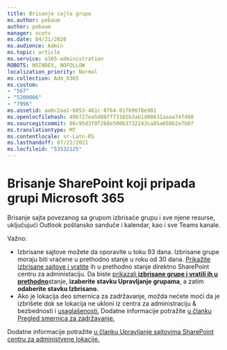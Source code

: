```yaml
---
title: Brisanje sajta grupe
ms.author: pebaum
author: pebaum
manager: scotv
ms.date: 04/21/2020
ms.audience: Admin
ms.topic: article
ms.service: o365-administration
ROBOTS: NOINDEX, NOFOLLOW
localization_priority: Normal
ms.collection: Adm_O365
ms.custom:
- "567"
- "5200006"
- "7996"
ms.assetid: aa6c2aa1-6853-461c-8764-01fb96f8e981
ms.openlocfilehash: 49b727ea5d08fff3101b3ab1d00631aaaa74f400
ms.sourcegitcommit: 86c95d3f0f268e500b3732243ca85a650b2e7b8f
ms.translationtype: MT
ms.contentlocale: sr-Latn-RS
ms.lasthandoff: 07/22/2021
ms.locfileid: "53532125"
---
```

# <a name="delete-a-sharepoint-site-that-belongs-to-a-microsoft-365-group"></a>Brisanje SharePoint koji pripada grupi Microsoft 365

Brisanje sajta povezanog sa grupom izbrisaće grupu i sve njene resurse, uključujući Outlook poštansko sanduče i kalendar, kao i sve Teams kanale.
  
Važno:

- Izbrisane sajtove možete da oporavite u toku 93 dana. Izbrisane grupe moraju biti vraćene u prethodno stanje u roku od 30 dana. [Prikažite izbrisane sajtove i vratite](https://admin.microsoft.com/sharepoint?page=recyclebin&modern=true) ih u prethodno stanje direktno SharePoint centru za administaciju. Da biste [prikazali **izbrisane grupe i vratili ih u prethodno**](https://admin.microsoft.com/Adminportal/Home?source=applauncher#/deletedgroups)stanje, **izaberite stavku Upravljanje grupama**, a zatim **odaberite stavku Izbrisano.**
- Ako je lokacija deo smernica za zadržavanje, možda nećete moći da je izbrišete dok se lokacija ne ukloni iz centra za administraciju & bezbednosti i [usaglašenosti.](https://protection.office.com/?rfr=AdminCenter#/retention) Dodatne informacije potražite [u članku Pregled smernica za zadržavanje.](/microsoft-365/compliance/retention-policies)
  
Dodatne informacije potražite [u članku Upravljanje sajtovima SharePoint centru za administvene lokacije.](/sharepoint/manage-sites-in-new-admin-center)
